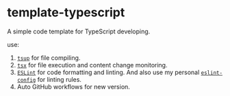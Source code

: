 # template-typescript

A simple code template for TypeScript developing.

use:

1. [`tsup`](https://tsup.egoist.dev/) for file compiling.
2. [`tsx`](https://tsx.is/) for file execution and content change monitoring.
3. [`ESLint`](https://eslint.org/) for code formatting and linting. And also use my personal [`eslint-config`](https://github.com/tinywaves/eslint-config) for linting rules.
4. Auto GitHub workflows for new version.
